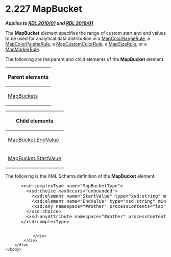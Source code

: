 <html dir="LTR" xmlns:mshelp="http://msdn.microsoft.com/mshelp" xmlns:ddue="http://ddue.schemas.microsoft.com/authoring/2003/5" xmlns:xlink="http://www.w3.org/1999/xlink" xmlns:tool="http://www.microsoft.com/tooltip">
    <head>
        <meta http-equiv="Content-Type" content="text/html; CHARSET=utf-8"></meta>
        <meta name="save" content="history"></meta>
        <title>2.227 MapBucket</title>
        <xml>
            <mshelp:toctitle title="2.227 MapBucket"></mshelp:toctitle>
            <mshelp:rltitle title="[MS-RDL]: MapBucket"></mshelp:rltitle>
            <mshelp:keyword index="A" term="ef18140f-3267-4bb8-9df6-0fe220aabcdb"></mshelp:keyword>
            <mshelp:attr name="DCSext.ContentType" value="open specification"></mshelp:attr>
            <mshelp:attr name="AssetID" value="ef18140f-3267-4bb8-9df6-0fe220aabcdb"></mshelp:attr>
            <mshelp:attr name="TopicType" value="kbRef"></mshelp:attr>
            <mshelp:attr name="DCSext.Title" value="[MS-RDL]: MapBucket" />
        </xml>
    </head>
    <body>
        <div id="header">
            <h1 class="heading">2.227 MapBucket</h1>
        </div>
        <div id="mainSection">
            <div id="mainBody">
                <div id="allHistory" class="saveHistory"></div>
                <div id="sectionSection0" class="section" name="collapseableSection">
                    

<p><b><i>Applies to </i></b><a href="3428e690-a348-4ec7-8a6a-8efb42d2cdee.htm"><b><i>RDL 2010/01</i></b></a><b><i>
and </i></b><a href="52ce3983-2bfc-4e72-9359-42aaf5fe4509.htm"><b><i>RDL 2016/01</i></b></a></p>

<p>The <b>MapBucket</b> element specifies the range of custom
start and end values to be used for analytical data distribution in a <a href="1c6ca85d-f3d6-403c-9232-7d0183108a92.htm">MapColorRangeRule</a>, a <a href="c83dbba7-3a8d-42df-9db1-a627b4ea095e.htm">MapColorPaletteRule</a>, a <a href="356d5476-257c-4f3e-873d-923834c5d853.htm">MapCustomColorRule</a>, a <a href="88220e4e-cd18-460e-b729-a8f10c2ee40b.htm">MapSizeRule</a>, or a <a href="b7f81f81-be65-4bc2-8571-213ed55f2a92.htm">MapMarkerRule</a>.</p>

<p>The following are the parent and child elements of the <b>MapBucket</b>
element.</p>

<table>
 <thead>
  <tr>
   <th>
   <p>Parent elements</p>
   </th>
  </tr>
 </thead>
 <tr>
  <td>
  <p><a href="95175148-e772-42ef-8c4d-c5a8a7135124.htm">MapBuckets</a></p>
  </td>
 </tr>
</table>

<p> </p>

<table>
 <thead>
  <tr>
   <th>
   <p>Child elements</p>
   </th>
  </tr>
 </thead>
 <tr>
  <td>
  <p><a href="d653d7f3-18b6-4043-b444-26681c829b16.htm">MapBucket.EndValue</a></p>
  </td>
 </tr>
 <tr>
  <td>
  <p><a href="b50b0ee4-ac49-42b7-86a8-029f26f72404.htm">MapBucket.StartValue</a></p>
  </td>
 </tr>
</table>

<p>The following is the XML Schema definition of the <b>MapBucket</b>
element.</p>

<dl>
<dd>
<div><pre> &lt;xsd:complexType name=&quot;MapBucketType&quot;&gt;
   &lt;xsd:choice maxOccurs=&quot;unbounded&quot;&gt;
     &lt;xsd:element name=&quot;StartValue&quot; type=&quot;xsd:string&quot; minOccurs=&quot;0&quot; /&gt;
     &lt;xsd:element name=&quot;EndValue&quot; type=&quot;xsd:string&quot; minOccurs=&quot;0&quot; /&gt;
     &lt;xsd:any namespace=&quot;##other&quot; processContents=&quot;lax&quot; /&gt;
   &lt;/xsd:choice&gt;
   &lt;xsd:anyAttribute namespace=&quot;##other&quot; processContents=&quot;lax&quot; /&gt;
 &lt;/xsd:complexType&gt;
  
</pre></div>
</dd></dl>


                </div>
            </div>
        </div>
    </body>
</html>
